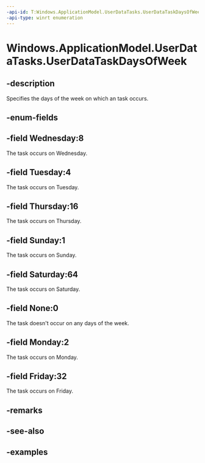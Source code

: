 ```yaml
---
-api-id: T:Windows.ApplicationModel.UserDataTasks.UserDataTaskDaysOfWeek
-api-type: winrt enumeration
---
```


<!-- Enumeration syntax.
public enum UserDataTaskDaysOfWeek : uint {
	Friday = 32
	Monday = 2
	None = 0
	Saturday = 64
	Sunday = 1
	Thursday = 16
	Tuesday = 4
	Wednesday = 8
}
-->

# Windows.ApplicationModel.UserDataTasks.UserDataTaskDaysOfWeek

## -description
Specifies the days of the week on which an task occurs.
## -enum-fields

## -field Wednesday:8
The task occurs on Wednesday.

## -field Tuesday:4
The task occurs on Tuesday.

## -field Thursday:16
The task occurs on Thursday.

## -field Sunday:1
The task occurs on Sunday.

## -field Saturday:64
The task occurs on Saturday.

## -field None:0
The task doesn't occur on any days of the week.

## -field Monday:2
The task occurs on Monday.

## -field Friday:32
The task occurs on Friday.

## -remarks

## -see-also

## -examples
